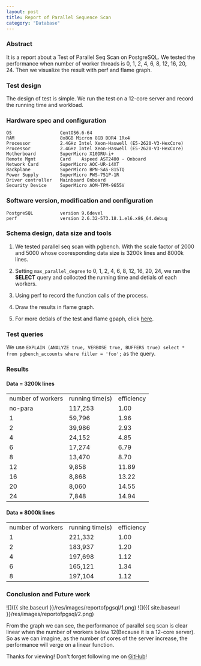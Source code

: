 ```yaml
---  
layout: post
title: Report of Parallel Sequence Scan
category: "Database"
---  
```


### Abstract ###

It is a report about a Test of Parallel Seq Scan on PostgreSQL. We tested the performance when number of worker threads is 0, 1, 2, 4, 6, 8, 12, 16, 20, 24. Then we visualize the result with perf and flame graph.





### Test design

The design of test is simple. We run the test on a 12-core server and record the running time and workload.

### Hardware spec and configuration ###

	OS					CentOS6.6-64
	RAM					8x8GB Micron 8GB DDR4 1Rx4
	Processor			2.4GHz Intel Xeon-Haswell (E5-2620-V3-HexCore)
	Processor			2.4GHz Intel Xeon-Haswell (E5-2620-V3-HexCore)
	Motherboard			SuperMicro X10DRU-i+
	Remote Mgmt 		Card	Aspeed AST2400 - Onboard
	Network Card		SuperMicro AOC-UR-i4XT
	Backplane			SuperMicro BPN-SAS-815TQ
	Power Supply		SuperMicro PWS-751P-1R
	Driver controller	Mainboard Onboard
	Security Device		SuperMicro AOM-TPM-9655V

### Software version, modification and configuration ###

	PostgreSQL			version 9.6devel
	perf				version 2.6.32-573.18.1.el6.x86_64.debug

### Schema design, data size and tools ###

1. We tested parallel seq scan with pgbench. With the scale factor of 2000 and 5000 whose cooresponding data size is 3200k lines and 8000k lines.

2. Setting `max_parallel_degree` to 0, 1, 2, 4, 6, 8, 12, 16, 20, 24, we ran the **SELECT** query and collocted the running time and detials of each workers.

3. Using perf to record the function calls of the process.

4. Draw the results in flame graph.

5. For more detials of the test and flame gpaph, click <a href="http://princever.github.io/database/2016/02/Test-of-Parallel-Sequence-Scan">here</a>.

### Test queries ###

We use `EXPLAIN (ANALYZE true, VERBOSE true, BUFFERS true) select * from pgbench_accounts where filler = 'foo';` as the query.

### Results ###

#### Data = 3200k lines ####

<table class="table table-bordered table-striped table-condensed">
   <tr>
      <td>number of workers</td>
      <td>running time(s)</td>
      <td>efficiency</td>
   </tr>
   <tr>
      <td>no-para</td>
      <td>117,253 </td>
      <td>1.00 </td>
   </tr>
   <tr>
      <td>1</td>
      <td>59,796 </td>
      <td>1.96 </td>
   </tr>
   <tr>
      <td>2</td>
      <td>39,986 </td>
      <td>2.93 </td>
   </tr>
   <tr>
      <td>4</td>
      <td>24,152 </td>
      <td>4.85 </td>
   </tr>
   <tr>
      <td>6</td>
      <td>17,274 </td>
      <td>6.79 </td>
   </tr>
   <tr>
      <td>8</td>
      <td>13,470 </td>
      <td>8.70 </td>
   </tr>
   <tr>
      <td>12</td>
      <td>9,858 </td>
      <td>11.89 </td>
   </tr>
   <tr>
      <td>16</td>
      <td>8,868 </td>
      <td>13.22 </td>
   </tr>
   <tr>
      <td>20</td>
      <td>8,060 </td>
      <td>14.55 </td>
   </tr>
   <tr>
      <td>24</td>
      <td>7,848 </td>
      <td>14.94 </td>
   </tr>
</table>


#### Data = 8000k lines ####

<table class="table table-bordered table-striped table-condensed">
   <tr>
      <td>number of workers</td>
      <td>running time(s)</td>
      <td>efficiency</td>
   </tr>
   <tr>
      <td>1</td>
      <td>221,332 </td>
      <td>1.00 </td>
   </tr>
   <tr>
      <td>2</td>
      <td>183,937 </td>
      <td>1.20 </td>
   </tr>
   <tr>
      <td>4</td>
      <td>197,698 </td>
      <td>1.12 </td>
   </tr>
   <tr>
      <td>6</td>
      <td>165,121 </td>
      <td>1.34 </td>
   </tr>
   <tr>
      <td>8</td>
      <td>197,104 </td>
      <td>1.12 </td>
   </tr>
</table>


### Conclusion and Future work ###

![]({{ site.baseurl }}/res/images/reportofpgsql/1.png)
![]({{ site.baseurl }}/res/images/reportofpgsql/2.png)

From the graph we can see, the performance of parallel seq scan is clear linear when the number of workers below 12(Because it is a 12-core server). So as we can imagine, as the number of cores of the server increase, the performance will verge on a linear function.


Thanks for viewing! Don't forget following me on <a href="https://github.com/Princever">GitHub</a>!